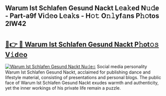 ## Warum Ist Schlafen Gesund Nackt L𝚎a𝚔ed N𝚞𝚍e - Part-a9f Vi𝚍𝚎o L𝚎a𝚔s - H𝚘𝚝 O𝚗𝚕yf𝚊ns P𝚑𝚘tos 2IW42

# <h2><a href="http://kf8q94c.oniu.top/?m=Warum+Ist+Schlafen+Gesund+Nackt">🔗👉 🔴 Warum Ist Schlafen Gesund Nackt P𝚑ot𝚘𝚜 V𝚒d𝚎o</a></h2>

[![Warum Ist Schlafen Gesund Nackt Nu𝚍e𝚜](https://i.imgur.com/0qMVB7G.gif)](http://kf8q94c.oniu.top/?m=Warum+Ist+Schlafen+Gesund+Nackt)
Social media personality Warum Ist Schlafen Gesund Nackt, acclaimed for publishing dance and lifestyle material, consisting of presentations and personal blogs. The public face of Warum Ist Schlafen Gesund Nackt exudes warmth and authenticity, yet the inner workings of his private life remain a puzzle.  
